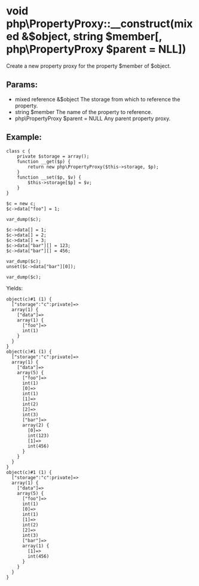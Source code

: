 # void php\PropertyProxy::__construct(mixed &$object, string $member[, php\PropertyProxy $parent = NLL])

Create a new property proxy for the property $member of $object.

## Params:

* mixed reference &$object
  The storage from which to reference the property.
* string $member
  The name of the property to reference.
* php\PropertyProxy $parent = NULL
  Any parent property proxy.

## Example:

    class c {
        private $storage = array();
        function __get($p) {
            return new php\PropertyProxy($this->storage, $p);
        }
        function __set($p, $v) {
            $this->storage[$p] = $v;
        }
    }

    $c = new c;
    $c->data["foo"] = 1;

    var_dump($c);

    $c->data[] = 1;
    $c->data[] = 2;
    $c->data[] = 3;
    $c->data["bar"][] = 123;
    $c->data["bar"][] = 456;

    var_dump($c);
    unset($c->data["bar"][0]);

    var_dump($c);

Yields:

    object(c)#1 (1) {
      ["storage":"c":private]=>
      array(1) {
        ["data"]=>
        array(1) {
          ["foo"]=>
          int(1)
        }
      }
    }
    object(c)#1 (1) {
      ["storage":"c":private]=>
      array(1) {
        ["data"]=>
        array(5) {
          ["foo"]=>
          int(1)
          [0]=>
          int(1)
          [1]=>
          int(2)
          [2]=>
          int(3)
          ["bar"]=>
          array(2) {
            [0]=>
            int(123)
            [1]=>
            int(456)
          }
        }
      }
    }
    object(c)#1 (1) {
      ["storage":"c":private]=>
      array(1) {
        ["data"]=>
        array(5) {
          ["foo"]=>
          int(1)
          [0]=>
          int(1)
          [1]=>
          int(2)
          [2]=>
          int(3)
          ["bar"]=>
          array(1) {
            [1]=>
            int(456)
          }
        }
      }
    }
